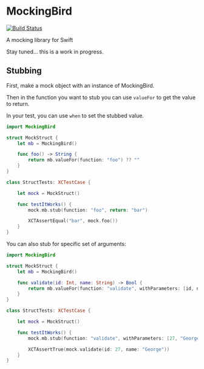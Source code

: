 # MockingBird
[![Build Status](https://travis-ci.org/DarthStrom/MockingBird.svg?branch=master)](https://travis-ci.org/DarthStrom/MockingBird)

A mocking library for Swift

Stay tuned... this is a work in progress.

## Stubbing

First, make a mock object with an instance of MockingBird.

Then in the function you want to stub you can use `valueFor` to get the value to return.

In your test, you can use `when` to set the stubbed value.

```swift
import MockingBird

struct MockStruct {
    let mb = MockingBird()

    func foo() -> String {
        return mb.valueFor(function: "foo") ?? ""
    }
}

class StructTests: XCTestCase {

    let mock = MockStruct()

    func testItWorks() {
        mock.mb.stub(function: "foo", return: "bar")

        XCTAssertEqual("bar", mock.foo())
    }
}

```
You can also stub for specific set of arguments:

```swift
import MockingBird

struct MockStruct {
    let mb = MockingBird()

    func validate(id: Int, name: String) -> Bool {
        return mb.valueFor(function: "validate", withParameters: [id, name]) ?? false
    }
}

class StructTests: XCTestCase {

    let mock = MockStruct()

    func testItWorks() {
        mock.mb.stub(function: "validate", withParameters: [27, "George"], return: true)

        XCTAssertTrue(mock.validate(id: 27, name: "George"))
    }
}
```
